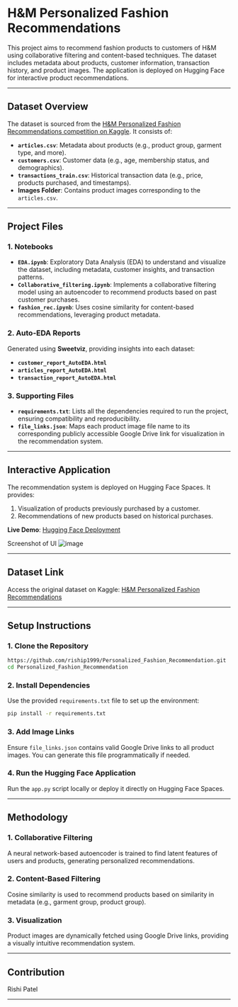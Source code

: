 
# H&M Personalized Fashion Recommendations

This project aims to recommend fashion products to customers of H&M using collaborative filtering and content-based techniques. The dataset includes metadata about products, customer information, transaction history, and product images. The application is deployed on Hugging Face for interactive product recommendations.

---

## Dataset Overview

The dataset is sourced from the [H&M Personalized Fashion Recommendations competition on Kaggle](https://www.kaggle.com/competitions/h-and-m-personalized-fashion-recommendations/data). It consists of:

- **`articles.csv`**: Metadata about products (e.g., product group, garment type, and more).
- **`customers.csv`**: Customer data (e.g., age, membership status, and demographics).
- **`transactions_train.csv`**: Historical transaction data (e.g., price, products purchased, and timestamps).
- **Images Folder**: Contains product images corresponding to the `articles.csv`.

---

## Project Files

### **1. Notebooks**
- **`EDA.ipynb`**: Exploratory Data Analysis (EDA) to understand and visualize the dataset, including metadata, customer insights, and transaction patterns.
- **`Collaborative_filtering.ipynb`**: Implements a collaborative filtering model using an autoencoder to recommend products based on past customer purchases.
- **`fashion_rec.ipynb`**: Uses cosine similarity for content-based recommendations, leveraging product metadata.

### **2. Auto-EDA Reports**
Generated using **Sweetviz**, providing insights into each dataset:
- **`customer_report_AutoEDA.html`**
- **`articles_report_AutoEDA.html`**
- **`transaction_report_AutoEDA.html`**

### **3. Supporting Files**
- **`requirements.txt`**: Lists all the dependencies required to run the project, ensuring compatibility and reproducibility.
- **`file_links.json`**: Maps each product image file name to its corresponding publicly accessible Google Drive link for visualization in the recommendation system.

---

## Interactive Application

The recommendation system is deployed on Hugging Face Spaces. It provides:
1. Visualization of products previously purchased by a customer.
2. Recommendations of new products based on historical purchases.

**Live Demo**: [Hugging Face Deployment](https://huggingface.co/spaces/Rishi3499/DataMining)

Screenshot of UI 
![image](https://github.com/user-attachments/assets/d26365ca-fd21-49c0-b018-48b5c047263a)


---

## Dataset Link

Access the original dataset on Kaggle: [H&M Personalized Fashion Recommendations](https://www.kaggle.com/competitions/h-and-m-personalized-fashion-recommendations/data)

---

## Setup Instructions

### 1. Clone the Repository
```bash
https://github.com/riship1999/Personalized_Fashion_Recommendation.git
cd Personalized_Fashion_Recommendation
```

### 2. Install Dependencies
Use the provided `requirements.txt` file to set up the environment:
```bash
pip install -r requirements.txt
```

### 3. Add Image Links
Ensure `file_links.json` contains valid Google Drive links to all product images. You can generate this file programmatically if needed.

### 4. Run the Hugging Face Application
Run the `app.py` script locally or deploy it directly on Hugging Face Spaces.

---

## Methodology

### **1. Collaborative Filtering**
A neural network-based autoencoder is trained to find latent features of users and products, generating personalized recommendations.

### **2. Content-Based Filtering**
Cosine similarity is used to recommend products based on similarity in metadata (e.g., garment group, product group).

### **3. Visualization**
Product images are dynamically fetched using Google Drive links, providing a visually intuitive recommendation system.

---

## Contribution

Rishi Patel

---


